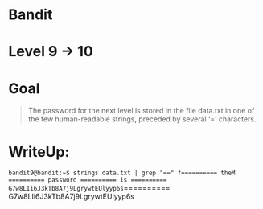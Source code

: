 # Bandit
# Level 9 -> 10
# Goal
> The password for the next level is stored in the file data.txt in one of the few human-readable strings, preceded by several ‘=’ characters.
# WriteUp:

`
bandit9@bandit:~$ strings data.txt | grep "=="
f========== theM
========== password
========== is
========== G7w8LIi6J3kTb8A7j9LgrywtEUlyyp6s
`========== G7w8LIi6J3kTb8A7j9LgrywtEUlyyp6s`
`